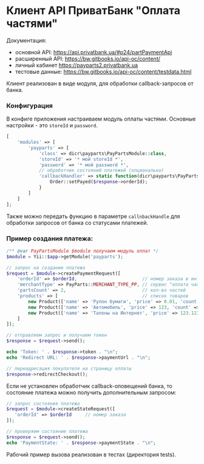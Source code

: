 # Клиент API ПриватБанк "Оплата частями"

Документация:
- основной API: https://api.privatbank.ua/#p24/partPaymentApi
- расширенный API: https://bw.gitbooks.io/api-oc/content/
- личный кабинет https://payparts2.privatbank.ua
- тестовые данные: https://bw.gitbooks.io/api-oc/content/testdata.html

Клиент реализован в виде модуля, для обработки callback-запросов от банка.

### Конфигурация
В конфиге приложения настраиваем модуль оплаты частями. Основные настройки - это `storeId` и `password`.

```php
[
    'modules' => [
        'payparts' => [
            'class' => dicr\payparts\PayPartsModule::class,
            'storeId' => '* мой storeId *',
            'password' => '* мой password *',
            // обработчик состояний платежей (опционально)
            'callbackHandler' => static function(dicr\payparts\PayPartsResponse $response) {
                Order::setPayed($response->orderId);
            }
        ]
    ]
];
```

Также можно передать функцию в параметре `callnbackHandle` для обработки запросов от банка со статусами платежей.

### Пример создания платежа:

```php
/** @var PayPartsModule $module получаем модуль оплат */
$module = Yii::$app->getModule('payparts');

// запрос на создание платежа
$request = $module->createPaymentRequest([
    'orderId' => $orderId,                        // номер заказа в интернет-магазине
    'merchantType' => PayParts::MERCHANT_TYPE_PP, // сервис "оплата частями"
    'partsCount' => 2,                            // кол-во частей
    'products' => [                               // список товаров
        new Product(['name' => 'Рулон бумаги', 'price' => 0.01, 'count' => 2]),
        new Product(['name' => 'Автомобиль', 'price' => 123, 'count' => 1]),
        new Product(['name' => 'Талоны на Интернет', 'price' => 123.123, 'count' => 3]),
    ]
]);

// отправляем запрос и получаем токен
$response = $request->send();

echo 'Token: ' . $response->token . "\n";
echo 'Redirect URL: ' . $response->paymentUrl . "\n";

// переадресация покупателя на страницу оплаты
$response->redirectCheckout();
```

Если не установлен обработчик callback-оповещений банка, то состояние платежа можно получить дополнительным запросом:
```php
// запрос состояния платежа
$request = $module->createStateRequest([
   'orderId' => $orderId     // номер заказа 
]);

// проверяем состояние платежа
$response = $request->send();
echo 'PaymentState: ' . $response->paymentState . "\n";
```

Рабочий пример вызова реализован в тестах (директория tests).
